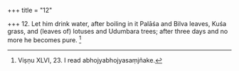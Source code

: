 +++
title = "12"

+++
12. Let him drink water, after boiling in it Palāśa and Bilva leaves, Kuśa grass, and (leaves of) lotuses and Udumbara trees; after three days and no more he becomes pure. [^4] 


[^4]:  Viṣṇu XLVI, 23. I read abhojyabhojyasaṃjñake.
